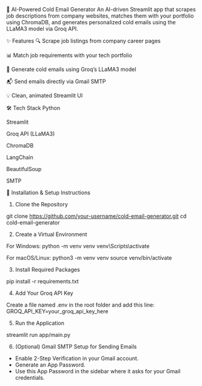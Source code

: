 🚀 AI-Powered Cold Email Generator
An AI-driven Streamlit app that scrapes job descriptions from company websites, matches them with your portfolio using ChromaDB, and generates personalized cold emails using the LLaMA3 model via Groq API.

✨ Features
🔍 Scrape job listings from company career pages

📊 Match job requirements with your tech portfolio

🧠 Generate cold emails using Groq’s LLaMA3 model

📬 Send emails directly via Gmail SMTP

💡 Clean, animated Streamlit UI

🛠 Tech Stack
Python

Streamlit

Groq API (LLaMA3)

ChromaDB

LangChain

BeautifulSoup

SMTP








🚀 Installation & Setup Instructions

1. Clone the Repository

git clone https://github.com/your-username/cold-email-generator.git
cd cold-email-generator

2. Create a Virtual Environment

For Windows:
python -m venv venv
venv\Scripts\activate

For macOS/Linux:
python3 -m venv venv
source venv/bin/activate

3. Install Required Packages

pip install -r requirements.txt

4. Add Your Groq API Key

Create a file named .env in the root folder and add this line:
GROQ_API_KEY=your_groq_api_key_here

5. Run the Application

streamlit run app/main.py

6. (Optional) Gmail SMTP Setup for Sending Emails

- Enable 2-Step Verification in your Gmail account.
- Generate an App Password.
- Use this App Password in the sidebar where it asks for your Gmail credentials.







